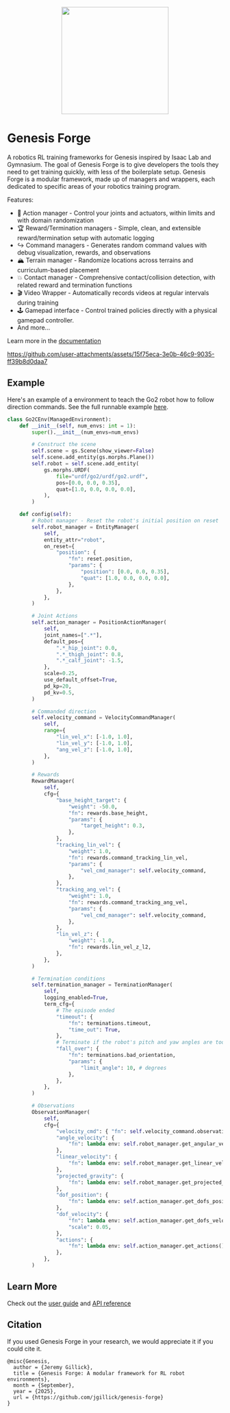 <p align="center">
<img src="./media/logo_text.png" width="250" />
</p>

# Genesis Forge

A robotics RL training frameworks for Genesis inspired by Isaac Lab and Gymnasium.
The goal of Genesis Forge is to give developers the tools they need to get training quickly, with less of the boilerplate setup.
Genesis Forge is a modular framework, made up of managers and wrappers, each dedicated to specific areas of your robotics training program.

Features:

- 🦿 Action manager - Control your joints and actuators, within limits and with domain randomization
- 🏆 Reward/Termination managers - Simple, clean, and extensible reward/termination setup with automatic logging
- ↪️ Command managers - Generates random command values with debug visualization, rewards, and observations
- 🏔️ Terrain manager - Randomize locations across terrains and curriculum-based placement
- 💥 Contact manager - Comprehensive contact/collision detection, with related reward and termination functions
- 🎬 Video Wrapper - Automatically records videos at regular intervals during training
- 🕹️ Gamepad interface - Control trained policies directly with a physical gamepad controller.
- And more...

Learn more in the [documentation](https://genesis-forge.readthedocs.io/en/latest/)

https://github.com/user-attachments/assets/15f75eca-3e0b-46c9-9035-ff39b8d0daa7

## Example

Here's an example of a environment to teach the Go2 robot how to follow direction commands. See the full runnable example [here](./examples/simple/).

```python
class Go2CEnv(ManagedEnvironment):
    def __init__(self, num_envs: int = 1):
        super().__init__(num_envs=num_envs)

        # Construct the scene
        self.scene = gs.Scene(show_viewer=False)
        self.scene.add_entity(gs.morphs.Plane())
        self.robot = self.scene.add_entity(
            gs.morphs.URDF(
                file="urdf/go2/urdf/go2.urdf",
                pos=[0.0, 0.0, 0.35],
                quat=[1.0, 0.0, 0.0, 0.0],
            ),
        )

    def config(self):
        # Robot manager - Reset the robot's initial position on reset
        self.robot_manager = EntityManager(
            self,
            entity_attr="robot",
            on_reset={
                "position": {
                    "fn": reset.position,
                    "params": {
                        "position": [0.0, 0.0, 0.35],
                        "quat": [1.0, 0.0, 0.0, 0.0],
                    },
                },
            },
        )

        # Joint Actions
        self.action_manager = PositionActionManager(
            self,
            joint_names=[".*"],
            default_pos={
                ".*_hip_joint": 0.0,
                ".*_thigh_joint": 0.8,
                ".*_calf_joint": -1.5,
            },
            scale=0.25,
            use_default_offset=True,
            pd_kp=20,
            pd_kv=0.5,
        )

        # Commanded direction
        self.velocity_command = VelocityCommandManager(
            self,
            range={
                "lin_vel_x": [-1.0, 1.0],
                "lin_vel_y": [-1.0, 1.0],
                "ang_vel_z": [-1.0, 1.0],
            },
        )

        # Rewards
        RewardManager(
            self,
            cfg={
                "base_height_target": {
                    "weight": -50.0,
                    "fn": rewards.base_height,
                    "params": {
                        "target_height": 0.3,
                    },
                },
                "tracking_lin_vel": {
                    "weight": 1.0,
                    "fn": rewards.command_tracking_lin_vel,
                    "params": {
                        "vel_cmd_manager": self.velocity_command,
                    },
                },
                "tracking_ang_vel": {
                    "weight": 1.0,
                    "fn": rewards.command_tracking_ang_vel,
                    "params": {
                        "vel_cmd_manager": self.velocity_command,
                    },
                },
                "lin_vel_z": {
                    "weight": -1.0,
                    "fn": rewards.lin_vel_z_l2,
                },
            },
        )

        # Termination conditions
        self.termination_manager = TerminationManager(
            self,
            logging_enabled=True,
            term_cfg={
                # The episode ended
                "timeout": {
                    "fn": terminations.timeout,
                    "time_out": True,
                },
                # Terminate if the robot's pitch and yaw angles are too large
                "fall_over": {
                    "fn": terminations.bad_orientation,
                    "params": {
                        "limit_angle": 10, # degrees
                    },
                },
            },
        )

        # Observations
        ObservationManager(
            self,
            cfg={
                "velocity_cmd": { "fn": self.velocity_command.observation },
                "angle_velocity": {
                    "fn": lambda env: self.robot_manager.get_angular_velocity(),
                },
                "linear_velocity": {
                    "fn": lambda env: self.robot_manager.get_linear_velocity(),
                },
                "projected_gravity": {
                    "fn": lambda env: self.robot_manager.get_projected_gravity(),
                },
                "dof_position": {
                    "fn": lambda env: self.action_manager.get_dofs_position(),
                },
                "dof_velocity": {
                    "fn": lambda env: self.action_manager.get_dofs_velocity(),
                    "scale": 0.05,
                },
                "actions": {
                    "fn": lambda env: self.action_manager.get_actions(),
                },
            },
        )
```

## Learn More

Check out the [user guide](https://genesis-forge.readthedocs.io/en/latest/guide/index.html) and [API reference](https://genesis-forge.readthedocs.io/en/latest/api/index.html)

## Citation

If you used Genesis Forge in your research, we would appreciate it if you could cite it.

```
@misc{Genesis,
  author = {Jeremy Gillick},
  title = {Genesis Forge: A modular framework for RL robot environments},
  month = {September},
  year = {2025},
  url = {https://github.com/jgillick/genesis-forge}
}
```
